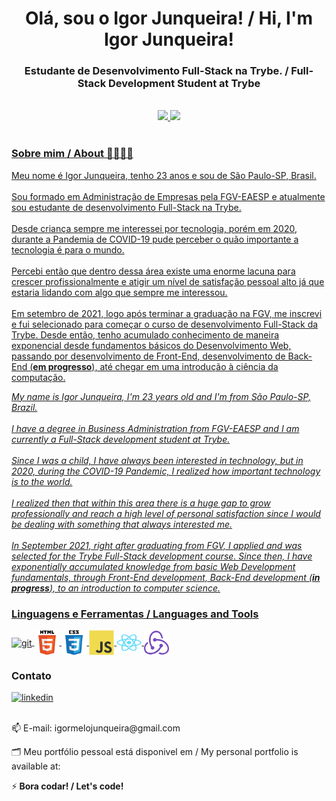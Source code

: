 <h1 align="center"> Olá, sou o Igor Junqueira! / Hi, I'm Igor Junqueira! </h1>
<h3 align="center"> Estudante de Desenvolvimento Full-Stack na Trybe. / Full-Stack Development Student at Trybe </h3>
<br />

<div align="center">
  <a href="https://github.com/igorjunqueira2607">
  <img height="180em" src="https://github-readme-stats.vercel.app/api?username=igorjunqueira2607&show_icons=true&theme=vision-friendly-dark&include_all_commits=true&count_private=true"/>
  <img height="180em" src="https://github-readme-stats.vercel.app/api/top-langs/?username=igorjunqueira2607&layout=compact&langs_count=7&theme=vision-friendly-dark"/>
</div>
  <br />

<h3> Sobre mim / About 👨‍🎓🇧🇷</h3>
<p> Meu nome é Igor Junqueira, tenho 23 anos e sou de São Paulo-SP, Brasil.
  <br />
  <br />
  Sou formado em Administração de Empresas pela FGV-EAESP e atualmente sou estudante de desenvolvimento Full-Stack na Trybe.
  <br />
  <br />
  Desde criança sempre me interessei por tecnologia, porém em 2020, durante a Pandemia de COVID-19 pude perceber o quão importante a tecnologia é para o mundo.
  <br />
  <br />
  Percebi então que dentro dessa área existe uma enorme lacuna para crescer profissionalmente e atigir um nível de satisfação pessoal alto já que estaria lidando com algo que sempre me interessou.
  <br />
  <br />
  Em setembro de 2021, logo após terminar a graduação na FGV, me inscrevi e fui selecionado para começar o curso de desenvolvimento Full-Stack da Trybe. Desde então, tenho acumulado conhecimento de maneira exponencial desde fundamentos básicos do Desenvolvimento Web, passando por desenvolvimento de Front-End, desenvolvimento de Back-End (<strong>em progresso</strong>), até chegar em uma introdução à ciência da computação.</p>
  
  <i>
  <p> My name is Igor Junqueira, I'm 23 years old and I'm from São Paulo-SP, Brazil.
  <br />
  <br />
  I have a degree in Business Administration from FGV-EAESP and I am currently a Full-Stack development student at Trybe.
  <br />
  <br />
  Since I was a child, I have always been interested in technology, but in 2020, during the COVID-19 Pandemic, I realized how important technology is to the world.
  <br />
  <br />
  I realized then that within this area there is a huge gap to grow professionally and reach a high level of personal satisfaction since I would be dealing with something that always interested me.
  <br />
  <br />
  In September 2021, right after graduating from FGV, I applied and was selected for the Trybe Full-Stack development course. Since then, I have exponentially accumulated knowledge from basic Web Development fundamentals, through Front-End development, Back-End development (<strong>in progress</strong>), to an introduction to computer science.</p></i>

  <h3>Linguagens e Ferramentas / Languages and Tools</h3>
  <div style="display: inline-block">
    <a href="https://git-scm.com/" target="_blank" rel="noreferrer"><img align="center" src="https://www.vectorlogo.zone/logos/git-scm/git-scm-icon.svg" alt="git" width="40" height="40"/> </a> 
    <a href="https://www.w3.org/html/" target="_blank" rel="noreferrer"> <img align="center"           src="https://raw.githubusercontent.com/devicons/devicon/master/icons/html5/html5-original-wordmark.svg" alt="html5" width="40" height="40"/> </a> <a href="https://www.adobe.com/in/products/illustrator.html" target="_blank" rel="noreferrer">
    <a href="https://www.w3schools.com/css/" target="_blank" rel="noreferrer"> <img align="center" src="https://raw.githubusercontent.com/devicons/devicon/master/icons/css3/css3-original-wordmark.svg" alt="css3" width="40" height="40"/> </a>
    <a href="https://developer.mozilla.org/en-US/docs/Web/JavaScript" target="_blank" rel="noreferrer"> <img align="center" src="https://raw.githubusercontent.com/devicons/devicon/master/icons/javascript/javascript-original.svg" alt="javascript" width="40" height="40"/> </a>
    <a href="https://reactjs.org/" target="_blank" rel="noreferrer"><img align="center" alt="React" height="30" width="40" src="https://raw.githubusercontent.com/devicons/devicon/master/icons/react/react-original.svg">
      <a href="https://redux.js.org" target="_blank" rel="noreferrer"> <img align="center" src="https://raw.githubusercontent.com/devicons/devicon/master/icons/redux/redux-original.svg" alt="redux" width="40" height="40"/> </a>
    </div>
    
<div>
    <h3>Contato</h3>
    <a href="https://www.linkedin.com/in/igor-junqueira-91444921a/" target="_blank"><img src="https://raw.githubusercontent.com/rahuldkjain/github-profile-readme-generator/master/src/images/icons/Social/linked-in-alt.svg" alt="linkedin" height="30" width="40" /></a>
  <br />
  <br />
  <p>📫 E-mail: igormelojunqueira@gmail.com</p>
</div>
    
<p> 🗂️ Meu portfólio pessoal está disponivel em / My personal portfolio is available at: 
   <p>
     ⚡<strong> Bora codar! / Let's code!</strong>
    </p>

